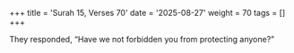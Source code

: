 +++
title = 'Surah 15, Verses 70'
date = '2025-08-27'
weight = 70
tags = []
+++

They responded, “Have we not forbidden you from protecting anyone?”